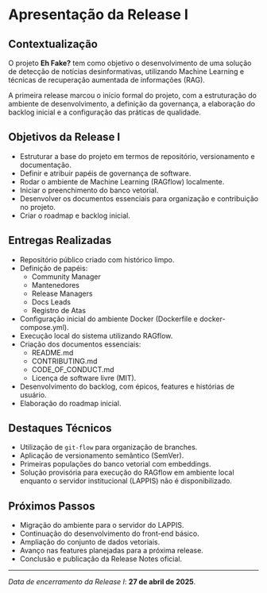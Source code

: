 # Apresentação da Release I

## Contextualização

O projeto **Eh Fake?** tem como objetivo o desenvolvimento de uma solução de detecção de notícias desinformativas, utilizando Machine Learning e técnicas de recuperação aumentada de informações (RAG).

A primeira release marcou o início formal do projeto, com a estruturação do ambiente de desenvolvimento, a definição da governança, a elaboração do backlog inicial e a configuração das práticas de qualidade.

## Objetivos da Release I

- Estruturar a base do projeto em termos de repositório, versionamento e documentação.
- Definir e atribuir papéis de governança de software.
- Rodar o ambiente de Machine Learning (RAGflow) localmente.
- Iniciar o preenchimento do banco vetorial.
- Desenvolver os documentos essenciais para organização e contribuição no projeto.
- Criar o roadmap e backlog inicial.

## Entregas Realizadas

- Repositório público criado com histórico limpo.
- Definição de papéis:
  - Community Manager
  - Mantenedores
  - Release Managers
  - Docs Leads
  - Registro de Atas
- Configuração inicial do ambiente Docker (Dockerfile e docker-compose.yml).
- Execução local do sistema utilizando RAGflow.
- Criação dos documentos essenciais:
  - README.md
  - CONTRIBUTING.md
  - CODE_OF_CONDUCT.md
  - Licença de software livre (MIT).
- Desenvolvimento do backlog, com épicos, features e histórias de usuário.
- Elaboração do roadmap inicial.

## Destaques Técnicos

- Utilização de `git-flow` para organização de branches.
- Aplicação de versionamento semântico (SemVer).
- Primeiras populações do banco vetorial com embeddings.
- Solução provisória para execução do RAGflow em ambiente local enquanto o servidor institucional (LAPPIS) não é disponibilizado.

## Próximos Passos

- Migração do ambiente para o servidor do LAPPIS.
- Continuação do desenvolvimento do front-end básico.
- Ampliação do conjunto de dados vetoriais.
- Avanço nas features planejadas para a próxima release.
- Conclusão e publicação da Release Notes oficial.

---

*Data de encerramento da Release I*: **27 de abril de 2025**.
